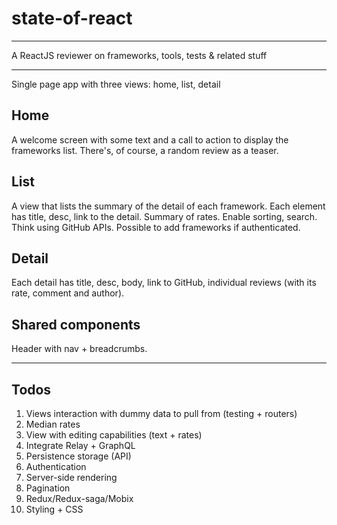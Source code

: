 # state-of-react

- - - - - - - - - - - - - -
A ReactJS reviewer on frameworks, tools, tests & related stuff
- - - - - - - - - - - - - - 

Single page app with three views: home, list, detail

Home
-----
A welcome screen with some text and a call to action to display the frameworks list.
There's, of course, a random review as a teaser.

List
-----
A view that lists the summary of the detail of each framework.
Each element has title, desc, link to the detail. Summary of rates.
Enable sorting, search.
Think using GitHub APIs.
Possible to add frameworks if authenticated.

Detail
-----
Each detail has title, desc, body, link to GitHub, individual reviews (with its rate, comment and author).

Shared components
-----
Header with nav + breadcrumbs.

- - - - - - - - - - - - - -

Todos
-----
1. Views interaction with dummy data to pull from (testing + routers)
2. Median rates 
3. View with editing capabilities (text + rates)
4. Integrate Relay + GraphQL
5. Persistence storage (API)
6. Authentication
7. Server-side rendering
8. Pagination
9. Redux/Redux-saga/Mobix
10. Styling + CSS